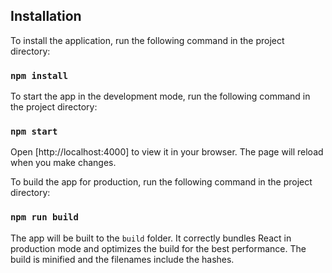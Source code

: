 ## Installation

To install the application, run the following command in the project directory:
### `npm install`

To start the app in the development mode, run the following command in the project directory:
### `npm start`
Open [http://localhost:4000] to view it in your browser. The page will reload when you make changes.

To build the app for production, run the following command in the project directory:
### `npm run build`
The app will be built to the `build` folder. It correctly bundles React in production mode and optimizes the build for the best performance. The build is minified and the filenames include the hashes.
